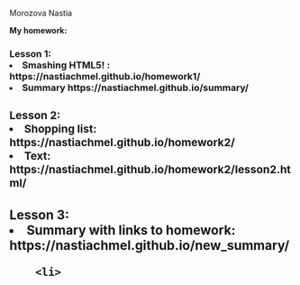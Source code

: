 Morozova Nastia

**My homework:**

<h3>Lesson 1:

<li>Smashing HTML5! :  https://nastiachmel.github.io/homework1/
<li>Summary https://nastiachmel.github.io/summary/
 
<h3>Lesson 2:
 
 <li>Shopping list: https://nastiachmel.github.io/homework2/
  <li>Text: https://nastiachmel.github.io/homework2/lesson2.html/
  
  <h3>Lesson 3:
  
  <li> Summary with links to homework: https://nastiachmel.github.io/new_summary/
   
        <li>
